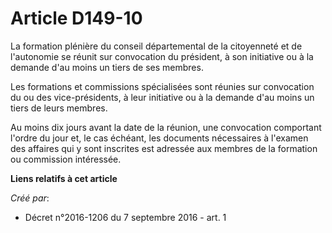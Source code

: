 # Article D149-10

La formation plénière du conseil départemental de la citoyenneté et de l'autonomie se réunit sur convocation du président, à
son initiative ou à la demande d'au moins un tiers de ses membres. 

Les formations et commissions spécialisées sont réunies sur convocation du ou des vice-présidents, à leur initiative ou à la
demande d'au moins un tiers de leurs membres. 

Au moins dix jours avant la date de la réunion, une convocation comportant l'ordre du jour et, le cas échéant, les documents
nécessaires à l'examen des affaires qui y sont inscrites est adressée aux membres de la formation ou commission intéressée.

**Liens relatifs à cet article**

_Créé par_:

  - Décret n°2016-1206 du 7 septembre 2016 - art. 1
